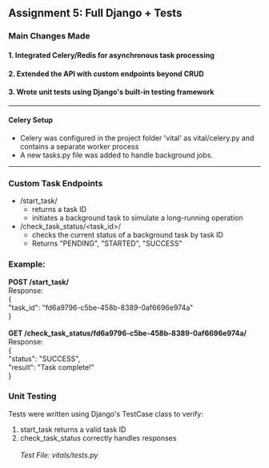 ## Assignment 5: Full Django + Tests

### Main Changes Made
#### 1. Integrated Celery/Redis for asynchronous task processing
#### 2. Extended the API with custom endpoints beyond CRUD
#### 3. Wrote unit tests using Django's built-in testing framework
<hr>

#### Celery Setup
* Celery was configured in the project folder 'vital' as vital/celery.py and contains a separate worker process
* A new tasks.py file was added to handle background jobs.

<hr>

### Custom Task Endpoints
* /start_task/
  - returns a task ID
  - initiates a background task to simulate a long-running operation
* /check_task_status/<task_id>/
  - checks the current status of a background task by task ID
  - Returns "PENDING", "STARTED", "SUCCESS"
### Example:
<b>POST /start_task/</b><br>
Response: <br>
{<br>
    "task_id": "fd6a9796-c5be-458b-8389-0af6696e974a"<br>
}<br><br>
<b>GET /check_task_status/fd6a9796-c5be-458b-8389-0af6696e974a/</b><br>
Response: <br>
{ <br>
"status": "SUCCESS", <br>
"result": "Task complete!" <br>
}<br>

### Unit Testing
Tests were written using Django's TestCase class to verify:
1. start_task returns a valid task ID
2. check_task_status correctly handles responses<br><br>
<i>Test File: vitals/tests.py</i>

